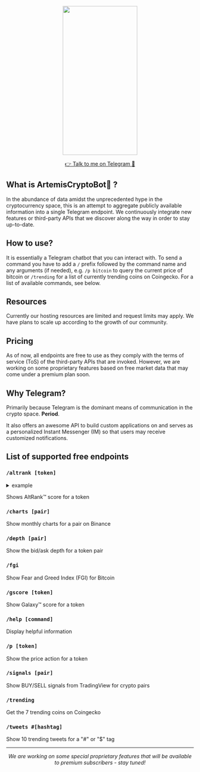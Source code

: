 <p align="center">
  <img src="artemis-demo.gif" width="200" height="400" />
</p>
 
<p align="center">
  <a href="http://t.me/artemis_crypto_bot"> 👉 Talk to me on Telegram 💬</a> 
</p>

## What is ArtemisCryptoBot🤖 ?

In the abundance of data amidst the unprecedented hype in the cryptocurrency space, this is an attempt to aggregate publicly available information into a single Telegram endpoint. We continuously integrate new features or third-party APIs that we discover along the way in order to stay up-to-date.

## How to use?

It is essentially a Telegram chatbot that you can interact with. To send a command you have to add a `/` prefix followed by the command name and any arguments (if needed), e.g. `/p bitcoin` to query the current price of bitcoin or `/trending` for a list of currently trending coins on Coingecko. For a list of available commands, see below.

## Resources

Currently our hosting resources are limited and request limits may apply. We have plans to scale up according to the growth of our community.

## Pricing

As of now, all endpoints are free to use as they comply with the terms of service (ToS) of the third-party APIs that are invoked. However, we are working on some proprietary features based on free market data that may come under a premium plan soon.

## Why Telegram?

Primarily because Telegram is the dominant means of communication in the crypto space. **Period**.

It also offers an awesome API to build custom applications on and serves as a personalized Instant Messenger (IM) so that users may receive customized notifications.

## List of supported free endpoints

### `/altrank [token]`

<details><summary>example</summary>
Example details
</details>

Shows AltRank™ score for a token

### `/charts [pair]`

Show monthly charts for a pair on Binance

### `/depth [pair]`

Show the bid/ask depth for a token pair

### `/fgi`

Show Fear and Greed Index (FGI) for Bitcoin

### `/gscore [token]`

Show Galaxy™ score for a token


### `/help [command]`

Display helpful information

### `/p [token]`

Show the price action for a token

### `/signals [pair]`

Show BUY/SELL signals from TradingView for crypto pairs

### `/trending`

Get the 7 trending coins on Coingecko

### `/tweets #[hashtag]`

Show 10 trending tweets for a "#" or "$" tag

____
<p align="center">
  <i>We are working on some special proprietary features that will be available to premium subscribers - stay tuned!</i>
</p>


